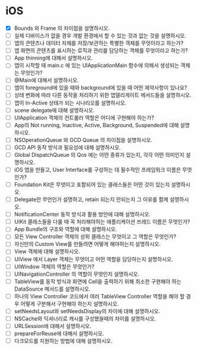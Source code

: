 # iOS



- [x] Bounds 와 Frame 의 차이점을 설명하시오.
- [ ]  실제 디바이스가 없을 경우 개발 환경에서 할 수 있는 것과 없는 것을 설명하시오.
- [ ]  앱의 콘텐츠나 데이터 자체를 저장/보관하는 특별한 객체를 무엇이라고 하는가?
- [ ]  앱 화면의 콘텐츠를 표시하는 로직과 관리를 담당하는 객체를 무엇이라고 하는가?
- [ ]  App thinning에 대해서 설명하시오.
- [ ]  앱이 시작할 때 main.c 에 있는 UIApplicationMain 함수에 의해서 생성되는 객체는 무엇인가?
- [ ]  @Main에 대해서 설명하시오.
- [ ]  앱이 foreground에 있을 때와 background에 있을 때 어떤 제약사항이 있나요?
- [ ]  상태 변화에 따라 다른 동작을 처리하기 위한 앱델리게이트 메서드들을 설명하시오.
- [ ]  앱이 In-Active 상태가 되는 시나리오를 설명하시오.
- [ ]  scene delegate에 대해 설명하시오.
- [ ]  UIApplication 객체의 컨트롤러 역할은 어디에 구현해야 하는가?
- [ ]  App의 Not running, Inactive, Active, Background, Suspended에 대해 설명하시오.
- [ ]  NSOperationQueue 와 GCD Queue 의 차이점을 설명하시오.
- [ ]  GCD API 동작 방식과 필요성에 대해 설명하시오.
- [ ]  Global DispatchQueue 의 Qos 에는 어떤 종류가 있는지, 각각 어떤 의미인지 설명하시오.
- [ ]  iOS 앱을 만들고, User Interface를 구성하는 데 필수적인 프레임워크 이름은 무엇인가?
- [ ]  Foundation Kit은 무엇이고 포함되어 있는 클래스들은 어떤 것이 있는지 설명하시오.
- [ ]  Delegate란 무언인가 설명하고, retain 되는지 안되는지 그 이유를 함께 설명하시오.
- [ ]  NotificationCenter 동작 방식과 활용 방안에 대해 설명하시오.
- [ ]  UIKit 클래스들을 다룰 때 꼭 처리해야하는 애플리케이션 쓰레드 이름은 무엇인가?
- [ ]  App Bundle의 구조와 역할에 대해 설명하시오.
- [ ]  모든 View Controller 객체의 상위 클래스는 무엇이고 그 역할은 무엇인가?
- [ ]  자신만의 Custom View를 만들려면 어떻게 해야하는지 설명하시오.
- [ ]  View 객체에 대해 설명하시오.
- [ ]  UIView 에서 Layer 객체는 무엇이고 어떤 역할을 담당하는지 설명하시오.
- [ ]  UIWindow 객체의 역할은 무엇인가?
- [ ]  UINavigationController 의 역할이 무엇인지 설명하시오.
- [ ]  TableView를 동작 방식과 화면에 Cell을 출력하기 위해 최소한 구현해야 하는 DataSource 메서드를 설명하시오.
- [ ]  하나의 View Controller 코드에서 여러 TableView Controller 역할을 해야 할 경우 어떻게 구분해서 구현해야 하는지 설명하시오.
- [ ]  setNeedsLayout와 setNeedsDisplay의 차이에 대해 설명하시오.
- [ ]  NSCache와 딕셔너리로 캐시를 구성했을때의 차이를 설명하시오.
- [ ]  URLSession에 대해서 설명하시오.
- [ ]  prepareForReuse에 대해서 설명하시오.
- [ ]  다크모드를 지원하는 방법에 대해 설명하시오.